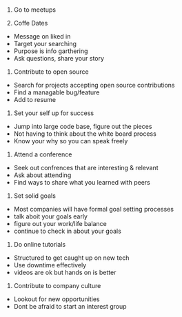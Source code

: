 #

1. Go to meetups


1. Coffe Dates
- Message on liked in
- Target your searching
- Purpose is info garthering
- Ask questions, share your story

1. Contribute to open source
- Search for projects accepting open source contributions
- Find a managable bug/feature
- Add to resume

1. Set your self up for success
- Jump into large code base, figure out the pieces
- Not having to think about the white board process
- Know your  why so you can speak freely

1. Attend a conference
- Seek out confrences that are interesting & relevant
- Ask about  attending
- Find ways to share what you learned with peers

1. Set solid goals
- Most companies will have formal goal setting processes
- talk aboit  your goals early
- figure out  your work/life balance
- continue to check in about  your goals

1. Do online  tutorials
- Structured to get caught up on new tech
- Use downtime effectively
- videos are ok but hands on is better

1. Contribute to company culture
- Lookout for new opportunities
- Dont be afraid to start an interest group
